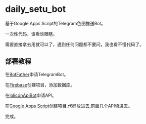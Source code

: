 # daily_setu_bot
基于Google Apps Script的Telegram色图推送Bot。

一次性代码，谁看谁眼瞎。

需要直接拿去用就可以了，遇到任何问题都不要问，我也看不懂代码了。

## 部署教程

在[BotFather](https://t.me/BotFather)申请TelegramBot。

在[Firebase](https://firebase.google.com/)创建项目，添加数据库。

在[loliconApiBot](https://t.me/loliconApiBot)申请API。

在[Google Apps Script](https://script.google.com/)创建项目,代码放进去,前面几个API填进去。

完成。
